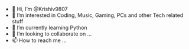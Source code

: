 - 👋 Hi, I’m @Krishiv9807
- 👀 I’m interested in Coding, Music, Gaming, PCs and other Tech related stuff
- 🌱 I’m currently learning Python
- 💞️ I’m looking to collaborate on ...
- 📫 How to reach me ...

<!---
Krishiv9807/Krishiv9807 is a ✨ special ✨ repository because its `README.md` (this file) appears on your GitHub profile.
You can click the Preview link to take a look at your changes.
--->
